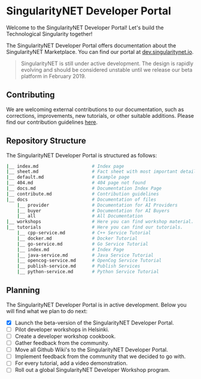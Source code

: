 # SingularityNET Developer Portal

Welcome to the SingularityNET Developer Portal! Let's build the Technological Singularity together!

The SingularityNET Developer Portal offers documentation about the SingularityNET Marketplace. You can find our portal at [dev.singularitynet.io](dev.singularitynet.io).

> SingularityNET is still under active development. The design is rapidly evolving and should be considered unstable until we release our beta platform in February 2019.

## Contributing
We are welcoming external contributions to our documentation, such as corrections, improvements, new tutorials, or other suitable additions. Please find our contribution guidelines [here](dev.singularitynet.io/contribute).

## Repository Structure
The SingularityNET Developer Portal is structured as follows:
```bash
|__ index.md                    # Index page
|__ sheet.md                    # Fact sheet with most important details
|__ default.md                  # Example page
|__ 404.md                      # 404 page not found
|__ docs.md                     # Documentation Index Page
|__ contribute.md               # Contribution guidelines
|__ docs                        # Documentation of files
    |__ provider                # Documentation for AI Providers
    |__ buyer                   # Documentation for AI Buyers
    |__ all                     # All Documentation
|__ workshops                   # Here you can find workshop material.
|__ tutorials                   # Here you can find our tutorials.
    |__ cpp-service.md          # C++ Service Tutorial
    |__ docker.md               # Docker Tutorial
    |__ go-service.md           # Go Service Tutorial
    |__ index.md                # Index Page
    |__ java-service.md         # Java Service Tutorial
    |__ opencog-service.md      # OpenCog Service Tutorial
    |__ publish-service.md      # Publish Services
    |__ python-service.md       # Python Service Tutorial

```

## Planning

The SingularityNET Developer Portal is in active development. Below you will find what we plan to do next:

* [x] Launch the beta-version of the SingularityNET Developer Portal.
* [ ] Pilot developer workshops in Helsinki.
* [ ] Create a developer workshop cookbook.
* [ ] Gather feedback from the community.
* [ ] Move all Github Wiki's to the SingularityNET Developer Portal.
* [ ] Implement feedback from the community that we decided to go with.
* [ ] For every tutorial, add a video demonstration.
* [ ] Roll out a global SingularityNET Developer Workshop program. 
